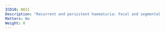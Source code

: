```yaml
---
ICD10: N021
Description: "Recurrent and persistent haematuria: Focal and segmental glomerular lesions"
Matters: No
Weight: 0
---
```

